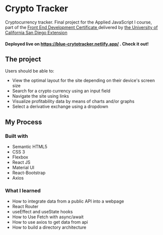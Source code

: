 # Crypto Tracker

Cryptocurrency tracker. Final project for the Applied JavaScript I course, part of the <a href="https://extension.ucsd.edu/courses-and-programs/front-end-development"> Front End Development Certificate </a> delivered by <a href="https://ucsd.edu/"> the University of California San Diego Extension </a>

#### Deployed live on <a href="https://blue-crytotracker.netlify.app/"> https://blue-crytotracker.netlify.app/</a> . Check it out!

## The project 

Users should be able to:

- View the optimal layout for the site depending on their device's screen size
- Search for a crypto currency using an input field
- Navigate the site using links
- Visualize profitability data by means of charts and/or graphs
- Select a derivative exchange using a dropdown

## My Process

### Built with
- Semantic HTML5
- CSS 3
- Flexbox
- React JS
- Material UI
- React-Bootstrap
- Axios

### What I learned
- How to integrate data from a public API into a webpage
- React Router 
- useEffect and useState hooks
- How to Use Fetch with async/await
- How to use axios to get data from api
- How to build a directory architecture



